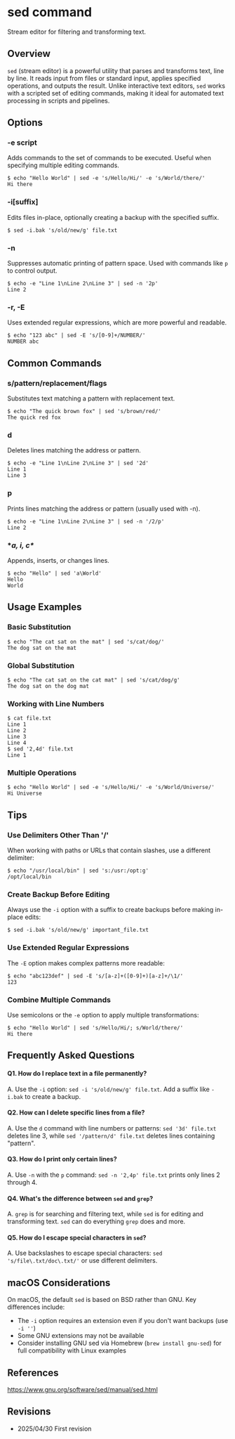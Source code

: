 # sed command

Stream editor for filtering and transforming text.

## Overview

`sed` (stream editor) is a powerful utility that parses and transforms text, line by line. It reads input from files or standard input, applies specified operations, and outputs the result. Unlike interactive text editors, `sed` works with a scripted set of editing commands, making it ideal for automated text processing in scripts and pipelines.

## Options

### **-e script**

Adds commands to the set of commands to be executed. Useful when specifying multiple editing commands.

```console
$ echo "Hello World" | sed -e 's/Hello/Hi/' -e 's/World/there/'
Hi there
```

### **-i[suffix]**

Edits files in-place, optionally creating a backup with the specified suffix.

```console
$ sed -i.bak 's/old/new/g' file.txt
```

### **-n**

Suppresses automatic printing of pattern space. Used with commands like `p` to control output.

```console
$ echo -e "Line 1\nLine 2\nLine 3" | sed -n '2p'
Line 2
```

### **-r, -E**

Uses extended regular expressions, which are more powerful and readable.

```console
$ echo "123 abc" | sed -E 's/[0-9]+/NUMBER/'
NUMBER abc
```

## Common Commands

### **s/pattern/replacement/flags**

Substitutes text matching a pattern with replacement text.

```console
$ echo "The quick brown fox" | sed 's/brown/red/'
The quick red fox
```

### **d**

Deletes lines matching the address or pattern.

```console
$ echo -e "Line 1\nLine 2\nLine 3" | sed '2d'
Line 1
Line 3
```

### **p**

Prints lines matching the address or pattern (usually used with -n).

```console
$ echo -e "Line 1\nLine 2\nLine 3" | sed -n '/2/p'
Line 2
```

### **a\, i\, c\**

Appends, inserts, or changes lines.

```console
$ echo "Hello" | sed 'a\World'
Hello
World
```

## Usage Examples

### Basic Substitution

```console
$ echo "The cat sat on the mat" | sed 's/cat/dog/'
The dog sat on the mat
```

### Global Substitution

```console
$ echo "The cat sat on the cat mat" | sed 's/cat/dog/g'
The dog sat on the dog mat
```

### Working with Line Numbers

```console
$ cat file.txt
Line 1
Line 2
Line 3
Line 4
$ sed '2,4d' file.txt
Line 1
```

### Multiple Operations

```console
$ echo "Hello World" | sed -e 's/Hello/Hi/' -e 's/World/Universe/'
Hi Universe
```

## Tips

### Use Delimiters Other Than '/'

When working with paths or URLs that contain slashes, use a different delimiter:

```console
$ echo "/usr/local/bin" | sed 's:/usr:/opt:g'
/opt/local/bin
```

### Create Backup Before Editing

Always use the `-i` option with a suffix to create backups before making in-place edits:

```console
$ sed -i.bak 's/old/new/g' important_file.txt
```

### Use Extended Regular Expressions

The `-E` option makes complex patterns more readable:

```console
$ echo "abc123def" | sed -E 's/[a-z]+([0-9]+)[a-z]+/\1/'
123
```

### Combine Multiple Commands

Use semicolons or the `-e` option to apply multiple transformations:

```console
$ echo "Hello World" | sed 's/Hello/Hi/; s/World/there/'
Hi there
```

## Frequently Asked Questions

#### Q1. How do I replace text in a file permanently?
A. Use the `-i` option: `sed -i 's/old/new/g' file.txt`. Add a suffix like `-i.bak` to create a backup.

#### Q2. How can I delete specific lines from a file?
A. Use the `d` command with line numbers or patterns: `sed '3d' file.txt` deletes line 3, while `sed '/pattern/d' file.txt` deletes lines containing "pattern".

#### Q3. How do I print only certain lines?
A. Use `-n` with the `p` command: `sed -n '2,4p' file.txt` prints only lines 2 through 4.

#### Q4. What's the difference between `sed` and `grep`?
A. `grep` is for searching and filtering text, while `sed` is for editing and transforming text. `sed` can do everything `grep` does and more.

#### Q5. How do I escape special characters in `sed`?
A. Use backslashes to escape special characters: `sed 's/file\.txt/doc\.txt/'` or use different delimiters.

## macOS Considerations

On macOS, the default `sed` is based on BSD rather than GNU. Key differences include:

- The `-i` option requires an extension even if you don't want backups (use `-i ''`)
- Some GNU extensions may not be available
- Consider installing GNU sed via Homebrew (`brew install gnu-sed`) for full compatibility with Linux examples

## References

https://www.gnu.org/software/sed/manual/sed.html

## Revisions

- 2025/04/30 First revision
